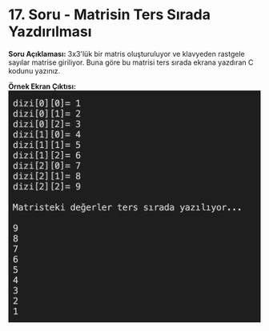 # 17. Soru - Matrisin Ters Sırada Yazdırılması

**Soru Açıklaması:**
3x3'lük bir matris oluşturuluyor ve klavyeden rastgele sayılar matrise giriliyor. Buna göre bu matrisi ters sırada ekrana yazdıran C kodunu yazınız.

**Örnek Ekran Çıktısı:** 
![alt text](../Ekran-Çıktıları/Ekran-Resmi_17.png)